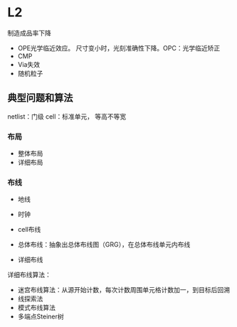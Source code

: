 # L2

制造成品率下降 
- OPE光学临近效应。 尺寸变小时，光刻准确性下降。OPC：光学临近矫正
- CMP
- Via失效
- 随机粒子

## 典型问题和算法

netlist：门级
cell：标准单元， 等高不等宽

### 布局

- 整体布局
- 详细布局

### 布线

- 地线
- 时钟
- cell布线

- 总体布线：抽象出总体布线图（GRG），在总体布线单元内布线
- 详细布线

详细布线算法：
- 迷宫布线算法：从源开始计数，每次计数周围单元格计数加一，到目标后回溯
- 线探索法
- 模式布线算法
- 多端点Steiner树
